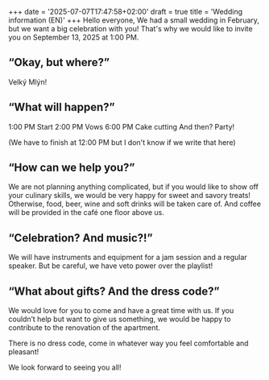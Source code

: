+++
date = '2025-07-07T17:47:58+02:00'
draft = true
title = 'Wedding information (EN)'
+++
Hello everyone,
We had a small wedding in February, but we want a big celebration with you! That's why we would like to invite you on September 13, 2025 at 1:00 PM.

## “Okay, but where?”

Velký Mlýn!

## “What will happen?”

1:00 PM Start
2:00 PM Vows
6:00 PM Cake cutting
And then? Party!

(We have to finish at 12:00 PM but I don't know if we write that here)

## “How can we help you?”

We are not planning anything complicated, but if you would like to show off your culinary skills, we would be very happy for sweet and savory treats!
Otherwise, food, beer, wine and soft drinks will be taken care of. And coffee will be provided in the café one floor above us.

## “Celebration? And music?!”

We will have instruments and equipment for a jam session and a regular speaker. But be careful, we have veto power over the playlist!

## “What about gifts? And the dress code?”

We would love for you to come and have a great time with us. If you couldn’t help but want to give us something, we would be happy to contribute to the renovation of the apartment.

There is no dress code, come in whatever way you feel comfortable and pleasant!

We look forward to seeing you all!
